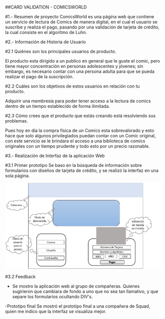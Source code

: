 
##CARD VALIDATION - COMICSWORLD

#1.- Resumen de proyecto
ComicsWorld es una página web que contiene un servicio de lectura de Comics de manera digital, en el cual el usuario se suscribe y realiza el pago, pasando por una validación de tarjeta de crédito, la cual consiste en el algoritmo de Luhn.

#2.- Información de Historia de Usuario

#2.1 Quiénes son los principales usuarios de producto.

El producto esta dirigido a un publico en general que le guste el comic, pero tiene mayor concentración en personas adolescentes y jóvenes; sin embargo, es necesario contar con una persona adulta para que se pueda realizar el pago de la suscripción.


#2.2 Cuáles son los objetivos de estos usuarios en relación con tu producto.

Adquirir una membresía para poder tener acceso a la lectura de comics dentro de un tiempo establecido de forma ilimitada.

#2.3 Cómo crees que el producto que estás creando está resolviendo sus problemas.

Pues hoy en día la compra física de un Comics esta sobrevalorado y esto hace que solo algunos privilegiados puedan contar con un Comic original, con este servicio se le brindara el acceso a una biblioteca de comics originales con un tiempo prudente y todo esto por un precio razonable.


#3.- Realización de Interfaz de la aplicación Web

#3.1 Primer prototipo
Se baso en la búsqueda de información sobre formularios con diseños de tarjeta de crédito, y se realizó la interfaz en una sola página.


![Prototipo](Prototipo1.png)

#3.2 Feedback
- Se mostro la aplicación web al grupo de compañeras. Quienes sugirieron que cambiara de fondo a uno que no sea tan llamativo, y que separe los formularios ocultando DIV's.

-Prototipo final
Se mostró el prototipo final a una compañera de Squad, quien me indico que la interfaz se visualiza mejor.


